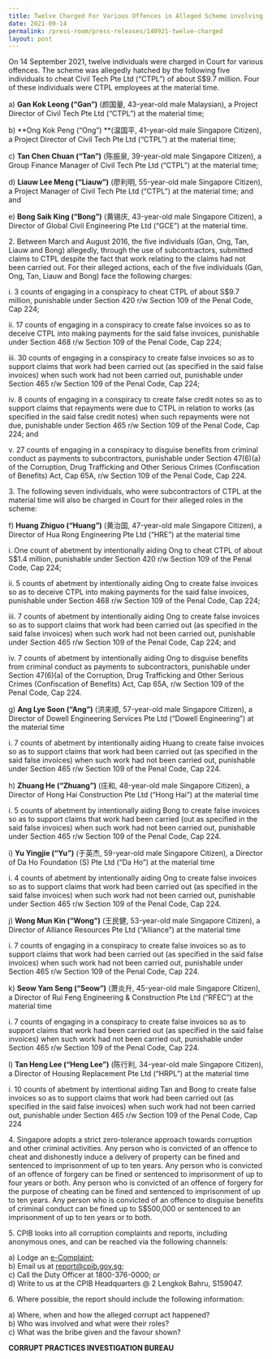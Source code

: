 ```yaml
---
title: Twelve Charged For Various Offences in Alleged Scheme involving S$9.7 Million
date: 2021-09-14
permalink: /press-room/press-releases/140921-twelve-charged
layout: post
---
```


On 14 September 2021, twelve individuals were charged in Court for various offences. The scheme was allegedly hatched by the following five individuals to cheat Civil Tech Pte Ltd (“CTPL”) of about S$9.7 million. Four of these individuals were CTPL employees at the material time.

a) **Gan Kok Leong (“Gan”)** (颜国量, 43-year-old male Malaysian), a Project Director of Civil Tech Pte Ltd (“CTPL”) at the material time;

b) **Ong Kok Peng (“Ong”) **(温国平, 41-year-old male Singapore Citizen), a Project Director of Civil Tech Pte Ltd (“CTPL”) at the material time;

c) **Tan Chen Chuan (“Tan”)** (陈振泉, 39-year-old male Singapore Citizen), a Group Finance Manager of Civil Tech Pte Ltd (“CTPL”) at the material time;

d) **Liauw Lee Meng (“Liauw”)** (廖利明, 55-year-old male Singapore Citizen), a Project Manager of Civil Tech Pte Ltd (“CTPL”) at the material time; and and

e) **Bong Saik King (“Bong”)** (黄锡庆, 43-year-old male Singapore Citizen), a Director of Global Civil Engineering Pte Ltd (“GCE”) at the material time.

2\. Between March and August 2016, the five individuals (Gan, Ong, Tan, Liauw and Bong) allegedly, through the use of subcontractors, submitted claims to CTPL despite the fact that work relating to the claims had not been carried out. For their alleged actions, each of the five individuals (Gan, Ong, Tan, Liauw and Bong) face the following charges:

i. 3 counts of engaging in a conspiracy to cheat CTPL of about S$9.7 million, punishable under Section 420 r/w Section 109 of the Penal Code, Cap 224;

ii. 17 counts of engaging in a conspiracy to create false invoices so as to deceive CTPL into making payments for the said false invoices, punishable under Section 468 r/w Section 109 of the Penal Code, Cap 224;

iii. 30 counts of engaging in a conspiracy to create false invoices so as to support claims that work had been carried out (as specified in the said false invoices) when such work had not been carried out, punishable under Section 465 r/w Section 109 of the Penal Code, Cap 224;

iv. 8 counts of engaging in a conspiracy to create false credit notes so as to support claims that repayments were due to CTPL in relation to works (as specified in the said false credit notes) when such repayments were not due, punishable under Section 465 r/w Section 109 of the Penal Code, Cap 224; and

v. 27 counts of engaging in a conspiracy to disguise benefits from criminal conduct as payments to subcontractors, punishable under Section 47(6)(a) of the Corruption, Drug Trafficking and Other Serious Crimes (Confiscation of Benefits) Act, Cap 65A, r/w Section 109 of the Penal Code, Cap 224.

3\. The following seven individuals, who were subcontractors of CTPL at the material time will also be charged in Court for their alleged roles in the scheme:

f) **Huang Zhiguo (“Huang”)** (黄治国, 47-year-old male Singapore Citizen), a Director of Hua Rong Engineering Pte Ltd (“HRE”) at the material time

i. One count of abetment by intentionally aiding Ong to cheat CTPL of about S$1.4 million, punishable under Section 420 r/w Section 109 of the Penal Code, Cap 224;

ii. 5 counts of abetment by intentionally aiding Ong to create false invoices so as to deceive CTPL into making payments for the said false invoices, punishable under Section 468 r/w Section 109 of the Penal Code, Cap 224;

iii. 7 counts of abetment by intentionally aiding Ong to create false invoices so as to support claims that work had been carried out (as specified in the said false invoices) when such work had not been carried out, punishable under Section 465 r/w Section 109 of the Penal Code, Cap 224; and

iv. 7 counts of abetment by intentionally aiding Ong to disguise benefits from criminal conduct as payments to subcontractors, punishable under Section 47(6)(a) of the Corruption, Drug Trafficking and Other Serious Crimes (Confiscation of Benefits) Act, Cap 65A, r/w Section 109 of the Penal Code, Cap 224.

g) **Ang Lye Soon (“Ang”)** (洪来顺, 57-year-old male Singapore Citizen), a Director of Dowell Engineering Services Pte Ltd (“Dowell Engineering”) at the material time

i. 7 counts of abetment by intentionally aiding Huang to create false invoices so as to support claims that work had been carried out (as specified in the said false invoices) when such work had not been carried out, punishable under Section 465 r/w Section 109 of the Penal Code, Cap 224.

h) **Zhuang He (“Zhuang”)** (庄和, 48-year-old male Singapore Citizen), a Director of Hong Hai Construction Pte Ltd (“Hong Hai”) at the material time

i. 5 counts of abetment by intentionally aiding Bong to create false invoices so as to support claims that work had been carried (out as specified in the said false invoices) when such work had not been carried out, punishable under Section 465 r/w Section 109 of the Penal Code, Cap 224.

i) **Yu Yingjie (“Yu”)** (于英杰, 59-year-old male Singapore Citizen), a Director of Da Ho Foundation (S) Pte Ltd (“Da Ho”) at the material time

i. 4 counts of abetment by intentionally aiding Ong to create false invoices so as to support claims that work had been carried out (as specified in the said false invoices) when such work had not been carried out, punishable under Section 465 r/w Section 109 of the Penal Code, Cap 224.

j) **Wong Mun Kin (“Wong”)** (王民健, 53-year-old male Singapore Citizen), a Director of Alliance Resources Pte Ltd (“Alliance”) at the material time 

i. 7 counts of engaging in a conspiracy to create false invoices so as to support claims that work had been carried out (as specified in the said false invoices) when such work had not been carried out, punishable under Section 465 r/w Section 109 of the Penal Code, Cap 224.

k) **Seow Yam Seng (“Seow”)** (萧炎升, 45-year-old male Singapore Citizen), a Director of Rui Feng Engineering & Construction Pte Ltd (“RFEC”) at the material time

i. 7 counts of engaging in a conspiracy to create false invoices so as to support claims that work had been carried out (as specified in the said false invoices) when such work had not been carried out, punishable under Section 465 r/w Section 109 of the Penal Code, Cap 224.

l) **Tan Heng Lee (“Heng Lee”)** (陈行利, 34-year-old male Singapore Citizen), a Director of Housing Replacement Pte Ltd (“HRPL”) at the material time 

i. 10 counts of abetment by intentional aiding Tan and Bong to create false invoices so as to support claims that work had been carried out (as specified in the said false invoices) when such work had not been carried out, punishable under Section 465 r/w Section 109 of the Penal Code, Cap 224

4\. Singapore adopts a strict zero-tolerance approach towards corruption and other criminal activities. Any person who is convicted of an offence to cheat and dishonestly induce a delivery of property can be fined and sentenced to imprisonment of up to ten years. Any person who is convicted of an offence of forgery can be fined or sentenced to imprisonment of up to four years or both. Any person who is convicted of an offence of forgery for the purpose of cheating can be fined and sentenced to imprisonment of up to ten years. Any person who is convicted of an offence to disguise benefits of criminal conduct can be fined up to S$500,000 or sentenced to an imprisonment of up to ten years or to both.

5\.         CPIB looks into all corruption complaints and reports, including anonymous ones, and can be reached via the following channels:

a) Lodge an [e-Complaint](/e-services/e-complaint-for-corrupt-conduct);<br>
b) Email us at <a href="mailto:report@cpib.gov.sg" class="spamspan">report@cpib.gov.sg</a>;<br>
c) Call the Duty Officer at 1800-376-0000; or<br>
d) Write to us at the CPIB Headquarters @ 2 Lengkok Bahru, S159047.

6\.        Where possible, the report should include the following information:

a) Where, when and how the alleged corrupt act happened?<br>
b) Who was involved and what were their roles?<br>
c) What was the bribe given and the favour shown?

**CORRUPT PRACTICES INVESTIGATION BUREAU**

